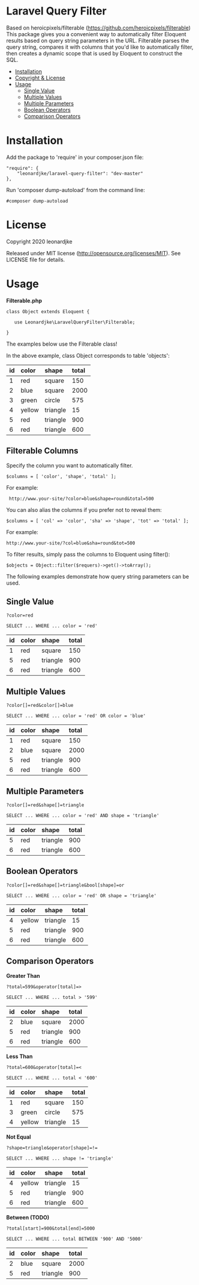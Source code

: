 Laravel Query Filter
=======
Based on heroicpixels/filterable (https://github.com/heroicpixels/filterable)
This package gives you a convenient way to automatically filter Eloquent results based on query string parameters in the URL. Filterable parses the query string, compares it with columns that you'd like to automatically filter, then creates a dynamic scope that is used by Eloquent to construct the SQL.

* [Installation](#installation)
* [Copyright &amp; License](#license)
* [Usage](#usage)
    * [Single Value](#single-value)
    * [Multiple Values](#multiple-values)
    * [Multiple Parameters](#multiple-parameters)
    * [Boolean Operators](#boolean-operators)
    * [Comparison Operators](#comparison-operators)

<a name="installation"></a>
Installation
============
Add the package to 'require' in your composer.json file:

    "require": {
        "leonardjke/laravel-query-filter": "dev-master"
    },

Run 'composer dump-autoload' from the command line:

    #composer dump-autoload
    
   
<a name="license"></a>

License
=======
Copyright 2020 leonardjke

Released under MIT license (http://opensource.org/licenses/MIT).  See LICENSE file for details.

<a name="usage"></a>

Usage
=====

**Filterable.php**

    class Object extends Eloquent {
    
       use Leonardjke\LaravelQueryFilter\Filterable;

    }
    
The examples below use the Filterable class!
   
In the above example, class Object corresponds to table 'objects':

|  id  |  color  |  shape     |  total  |
|:-----|:--------|:-----------|:--------|
|  1   |  red    |  square    |  150    |
|  2   |  blue   |  square    |  2000   |
|  3   |  green  |  circle    |  575    |
|  4   |  yellow |  triangle  |  15     |
|  5   |  red    |  triangle  |  900    |
|  6   |  red    |  triangle  |  600    |

Filterable Columns
------------------
Specify the column you want to automatically filter.

    $columns = [ 'color', 'shape', 'total' ];
    
For example:

     http://www.your-site/?color=blue&shape=round&total=500

You can also alias the columns if you prefer not to reveal them:

    $columns = [ 'col' => 'color', 'sha' => 'shape', 'tot' => 'total' ];

For example:

    http://www.your-site/?col=blue&sha=round&tot=500
    
To filter results, simply pass the columns to Eloquent using filter():

    $objects = Object::filter($requers)->get()->toArray();

The following examples demonstrate how query string parameters can be used.

<a name="single-value"></a>

Single Value
------------
    
    ?color=red

    SELECT ... WHERE ... color = 'red'

|  id  |  color  |  shape     |  total  |
|:-----|:--------|:-----------|:--------|
|  1   |  red    |  square    |  150    |
|  5   |  red    |  triangle  |  900    |
|  6   |  red    |  triangle  |  600    |

<a name="multiple-values"></a>

Multiple Values
---------------
    
    ?color[]=red&color[]=blue

    SELECT ... WHERE ... color = 'red' OR color = 'blue'

|  id  |  color  |  shape     |  total  |
|:-----|:--------|:-----------|:--------|
|  1   |  red    |  square    |  150    |
|  2   |  blue   |  square    |  2000   |
|  5   |  red    |  triangle  |  900    |
|  6   |  red    |  triangle  |  600    |

<a name="multiple-parameters"></a>

Multiple Parameters
-------------------

    ?color[]=red&shape[]=triangle

    SELECT ... WHERE ... color = 'red' AND shape = 'triangle'

|  id  |  color  |  shape     |  total  |
|:-----|:--------|:-----------|:--------|
|  5   |  red    |  triangle  |  900    |
|  6   |  red    |  triangle  |  600    |

<a name="boolean-operators"></a>

Boolean Operators
-----------------
    
    ?color[]=red&shape[]=triangle&bool[shape]=or

    SELECT ... WHERE ... color = 'red' OR shape = 'triangle'

|  id  |  color  |  shape     |  total  |
|:-----|:--------|:-----------|:--------|
|  4   |  yellow |  triangle  |  15     |
|  5   |  red    |  triangle  |  900    |
|  6   |  red    |  triangle  |  600    |

<a name="comparison-operators"></a>

Comparison Operators
--------------------
**Greater Than**
    
    ?total=599&operator[total]=>

    SELECT ... WHERE ... total > '599'

|  id  |  color  |  shape     |  total  |
|:-----|:--------|:-----------|:--------|
|  2   |  blue   |  square    |  2000   |
|  5   |  red    |  triangle  |  900    |
|  6   |  red    |  triangle  |  600    |

**Less Than**
    
    ?total=600&operator[total]=<

    SELECT ... WHERE ... total < '600'
    
|  id  |  color  |  shape     |  total  |
|:-----|:--------|:-----------|:--------|
|  1   |  red    |  square    |  150    |
|  3   |  green  |  circle    |  575    |
|  4   |  yellow |  triangle  |  15     |

**Not Equal**
    
    ?shape=triangle&operator[shape]=!=

    SELECT ... WHERE ... shape != 'triangle'
    
|  id  |  color  |  shape     |  total  |
|:-----|:--------|:-----------|:--------|
|  4   |  yellow |  triangle  |  15     |
|  5   |  red    |  triangle  |  900    |
|  6   |  red    |  triangle  |  600    |

**Between (TODO)**
    
    ?total[start]=900&total[end]=5000

    SELECT ... WHERE ... total BETWEEN '900' AND '5000'
    
|  id  |  color  |  shape     |  total  |
|:-----|:--------|:-----------|:--------|
|  2   |  blue   |  square    |  2000   |
|  5   |  red    |  triangle  |  900    |

